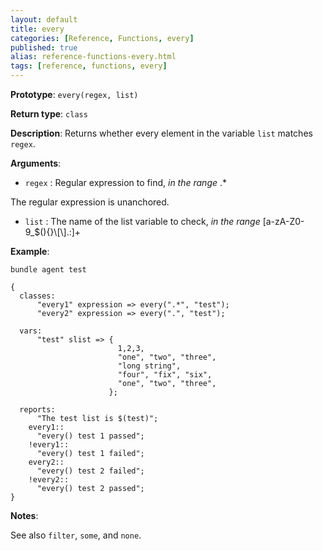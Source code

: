 ```yaml
---
layout: default
title: every
categories: [Reference, Functions, every]
published: true
alias: reference-functions-every.html
tags: [reference, functions, every]
---
```


**Prototype**: `every(regex, list)`

**Return type**: `class`

**Description**: Returns whether every element in the variable `list` matches
`regex`.

**Arguments**:

* `regex` : Regular expression to find, *in the range* .\*

The regular expression is unanchored.
  
* `list` : The name of the list variable to check, *in the range*
[a-zA-Z0-9\_\$(){}\\[\\].:]+   

**Example**:  
   

```cf3
bundle agent test

{
  classes:
      "every1" expression => every(".*", "test");
      "every2" expression => every(".", "test");

  vars:
      "test" slist => {
                        1,2,3,
                        "one", "two", "three",
                        "long string",
                        "four", "fix", "six",
                        "one", "two", "three",
                      };

  reports:
      "The test list is $(test)";
    every1::
      "every() test 1 passed";
    !every1::
      "every() test 1 failed";
    every2::
      "every() test 2 failed";
    !every2::
      "every() test 2 passed";
}
```

**Notes**:  
   
See also `filter`, `some`, and `none`.

